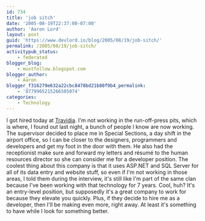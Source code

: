 ```yaml
---
id: 734
title: 'job sitch'
date: '2005-08-19T22:37:00-07:00'
author: 'Aaron Lord'
layout: post
guid: 'https://www.devlord.io/blog/2005/08/19/job-sitch/'
permalink: /2005/08/19/job-sitch/
activitypub_status:
    - federated
blogger_blog:
    - mustfollow.blogspot.com
blogger_author:
    - Aaron
blogger_f316279e632a22cbc8478bd21b80f9b4_permalink:
    - '8779965215266505074'
categories:
    - Technology
---
```


I got hired today at <a href="http://www.travidia.com/">Travidia</a>.  I'm not working in the run-off-press pits, which is where, I found out last night, a bunch of people I know are now working.  The supervisor decided to place me in Special Sections, a day shift in the airport office, so I can be closer to the designers, programmers and developers and get my foot in the door with them.  He also had the receptionist make sure and forward my letters and résumé to the human resources director so she can consider me for a developer position.  The coolest thing about this company is that it uses ASP.NET and SQL Server for all of its data entry and website stuff, so even if I'm not working in those areas, I told them during the interview, it's still like I'm part of the same clan because I've been working with that technology for 7 years.  Cool, huh?  It's an entry-level position, but supposedly it's a great company to work for because they elevate you quickly.  Plus, if they decide to hire me as a developer, then I'll be making even more, right away.  At least it's something to have while I look for something better.<div class="blogger-post-footer"><img width='1' height='1' src='https://blogger.googleusercontent.com/tracker/2602771351651662379-8779965215266505074?l=mustfollow.blogspot.com' alt='' /></div>